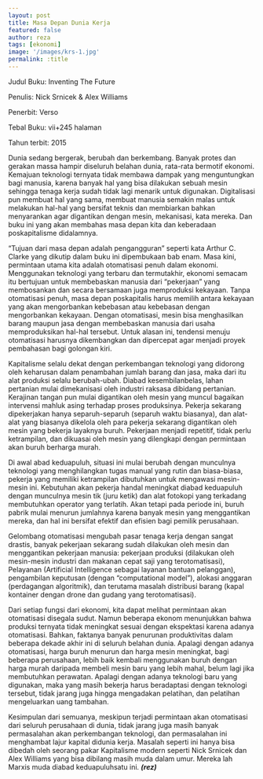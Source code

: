 ```yaml
---
layout: post
title: Masa Depan Dunia Kerja
featured: false
author: reza
tags: [ekonomi]
image: '/images/krs-1.jpg'
permalink: :title
---
```


Judul Buku: Inventing The Future

Penulis: Nick Srnicek & Alex Williams

Penerbit: Verso

Tebal Buku: vii+245 halaman

Tahun terbit: 2015

Dunia sedang bergerak, berubah dan berkembang. Banyak protes dan gerakan massa hampir diseluruh belahan dunia, rata-rata bermotif ekonomi. Kemajuan teknologi ternyata tidak membawa dampak yang menguntungkan bagi manusia, karena banyak hal yang bisa dilakukan sebuah mesin sehingga tenaga kerja sudah tidak lagi menarik untuk digunakan. Digitalisasi pun membuat hal yang sama, membuat manusia semakin malas untuk melakukan hal-hal yang bersifat teknis dan membiarkan bahkan menyarankan agar digantikan dengan mesin, mekanisasi, kata mereka. Dan buku ini yang akan membahas masa depan kita dan keberadaan poskapitalisme didalamnya.

“Tujuan dari masa depan adalah pengangguran” seperti kata Arthur C. Clarke yang dikutip dalam buku ini dipembukaan bab enam. Masa kini, permintaan utama kita adalah otomatisasi penuh dalam ekonomi. Menggunakan teknologi yang terbaru dan termutakhir, ekonomi semacam itu bertujuan untuk membebaskan manusia dari “pekerjaan” yang membosankan dan secara bersamaan juga memproduksi kekayaan. Tanpa otomatisasi penuh, masa depan poskapitalis harus memilih antara kekayaan yang akan mengorbankan kebebasan atau kebebasan dengan mengorbankan kekayaan. Dengan otomatisasi, mesin bisa menghasilkan barang maupun jasa dengan membebaskan manusia dari usaha memproduksikan hal-hal tersebut. Untuk alasan ini, tendensi menuju otomatisasi harusnya dikembangkan dan dipercepat agar menjadi proyek pembahasan bagi golongan kiri.

Kapitalisme selalu dekat dengan perkembangan teknologi yang didorong oleh keharusan dalam penambahan jumlah barang dan jasa, maka dari itu alat produksi selalu berubah-ubah. Diabad kesembilanbelas, lahan pertanian mulai dimekanisasi oleh industri raksasa dibidang pertanian. Kerajinan tangan pun mulai digantikan oleh mesin yang muncul bagaikan intervensi mahluk asing terhadap proses produksinya. Pekerja sekarang dipekerjakan hanya separuh-separuh (separuh waktu biasanya), dan alat-alat yang biasanya dikelola oleh para pekerja sekarang digantikan oleh mesin yang bekerja layaknya buruh. Pekerjaan menjadi repetitif, tidak perlu ketrampilan, dan dikuasai oleh mesin yang dilengkapi dengan permintaan akan buruh berharga murah.

Di awal abad keduapuluh, situasi ini mulai berubah dengan munculnya teknologi yang menghilangkan tugas manual yang rutin dan biasa-biasa, pekerja yang memiliki ketrampilan dibutuhkan untuk mengawasi mesin-mesin ini. Kebutuhan akan pekerja handal meningkat diabad keduapuluh dengan munculnya mesin tik (juru ketik) dan alat fotokopi yang terkadang membutuhkan operator yang terlatih. Akan tetapi pada periode ini, buruh pabrik mulai menurun jumlahnya karena banyak mesin yang menggantikan mereka, dan hal ini bersifat efektif dan efisien bagi pemilik perusahaan.

Gelombang otomatisasi mengubah pasar tenaga kerja dengan sangat drastis, banyak pekerjaan sekarang sudah dilakukan oleh mesin dan menggantikan pekerjaan manusia: pekerjaan produksi (dilakukan oleh mesin-mesin industri dan makanan cepat saji yang terotomatisasi), Pelayanan (Artificial Intelligence sebagai layanan bantuan pelanggan), pengambilan keputusan (dengan “computational model”), alokasi anggaran (perdagangan algoritmik), dan terutama masalah distribusi barang (kapal kontainer dengan drone dan gudang yang terotomatisasi).

Dari setiap fungsi dari ekonomi, kita dapat melihat permintaan akan otomatisasi disegala sudut. Namun beberapa ekonom menunjukkan bahwa produksi ternyata tidak meningkat sesuai dengan ekspektasi karena adanya otomatisasi. Bahkan, faktanya banyak penurunan produktivitas dalam beberapa dekade akhir ini di seluruh belahan dunia. Apalagi dengan adanya otomatisasi, harga buruh menurun dan harga mesin meningkat, bagi beberapa perusahaan, lebih baik kembali menggunakan buruh dengan harga murah daripada membeli mesin baru yang lebih mahal, belum lagi jika membutuhkan perawatan. Apalagi dengan adanya teknologi baru yang digunakan, maka yang masih bekerja harus beradaptasi dengan teknologi tersebut, tidak jarang juga hingga mengadakan pelatihan, dan pelatihan mengeluarkan uang tambahan.

Kesimpulan dari semuanya, meskipun terjadi permintaan akan otomatisasi dari seluruh perusahaan di dunia, tidak jarang juga masih banyak permasalahan akan perkembangan teknologi, dan permasalahan ini menghambat lajur kapital didunia kerja. Masalah seperti ini hanya bisa dibedah oleh seorang pakar Kapitalisme modern seperti Nick Srnicek dan Alex Williams yang bisa dibilang masih muda dalam umur. Mereka lah Marxis muda diabad keduapuluhsatu ini. **_(rez)_**
